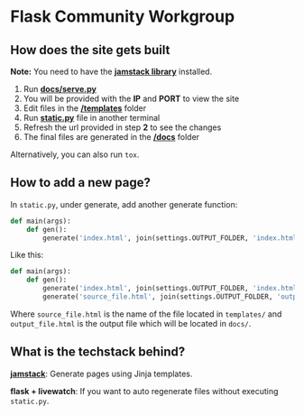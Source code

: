 # Flask Community Workgroup

## How does the site gets built

**Note:** You need to have the **[jamstack library](https://pypi.org/project/jamstack/)** installed.

1. Run [**docs/serve.py**](docs/serve.py)
2. You will be provided with the **IP** and **PORT** to view the site
3. Edit files in the [**/templates**](/templates) folder
4. Run [**static.py**](static.py) file in another terminal
5. Refresh the url provided in step **2** to see the changes
6. The final files are generated in the [**/docs**](/docs) folder

Alternatively, you can also run `tox`.

## How to add a new page?

In `static.py`, under generate, add another generate function:

```python
def main(args):
    def gen():
        generate('index.html', join(settings.OUTPUT_FOLDER, 'index.html'), **context)
```

Like this:

```python
def main(args):
    def gen():
        generate('index.html', join(settings.OUTPUT_FOLDER, 'index.html'), **context)
        generate('source_file.html', join(settings.OUTPUT_FOLDER, 'output_file.html'), **context)
```

Where `source_file.html` is the name of the file located in `templates/` and `output_file.html` is the output file which will be located in `docs/`.

## What is the techstack behind?

**[jamstack](https://jamstack.org)**: Generate pages using Jinja templates.

**flask + livewatch**: If you want to auto regenerate files without executing `static.py`.